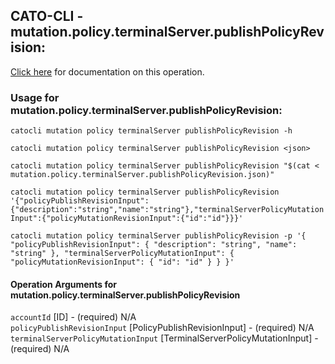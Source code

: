 
## CATO-CLI - mutation.policy.terminalServer.publishPolicyRevision:
[Click here](https://api.catonetworks.com/documentation/#mutation-mutation.policy.terminalServer.publishPolicyRevision) for documentation on this operation.

### Usage for mutation.policy.terminalServer.publishPolicyRevision:

`catocli mutation policy terminalServer publishPolicyRevision -h`

`catocli mutation policy terminalServer publishPolicyRevision <json>`

`catocli mutation policy terminalServer publishPolicyRevision "$(cat < mutation.policy.terminalServer.publishPolicyRevision.json)"`

`catocli mutation policy terminalServer publishPolicyRevision '{"policyPublishRevisionInput":{"description":"string","name":"string"},"terminalServerPolicyMutationInput":{"policyMutationRevisionInput":{"id":"id"}}}'`

`catocli mutation policy terminalServer publishPolicyRevision -p '{
    "policyPublishRevisionInput": {
        "description": "string",
        "name": "string"
    },
    "terminalServerPolicyMutationInput": {
        "policyMutationRevisionInput": {
            "id": "id"
        }
    }
}'`


#### Operation Arguments for mutation.policy.terminalServer.publishPolicyRevision ####

`accountId` [ID] - (required) N/A    
`policyPublishRevisionInput` [PolicyPublishRevisionInput] - (required) N/A    
`terminalServerPolicyMutationInput` [TerminalServerPolicyMutationInput] - (required) N/A    
